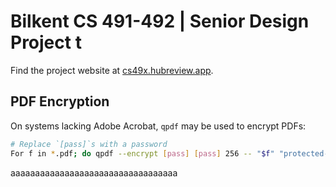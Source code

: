 # Bilkent CS 491-492 | Senior Design Project t

Find the project website at [cs49x.hubreview.app](https://cs49x.hubreview.app).

## PDF Encryption

On systems lacking Adobe Acrobat, `qpdf` may be used to encrypt PDFs:

```sh
# Replace `[pass]`s with a password
For f in *.pdf; do qpdf --encrypt [pass] [pass] 256 -- "$f" "protected-$f"; done
```

aaaaaaaaaaaaaaaaaaaaaaaaaaaaaaaaaa

